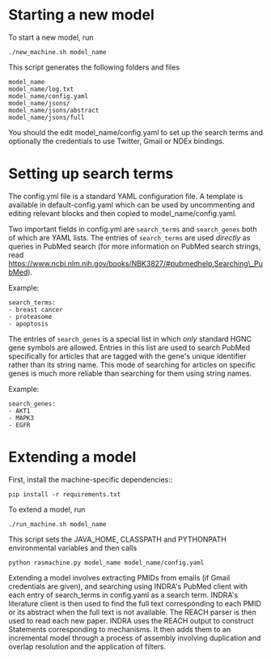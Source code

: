 Starting a new model
====================

To start a new model, run

    ./new_machine.sh model_name

This script generates the following folders and files

    model_name
    model_name/log.txt
    model_name/config.yaml
    model_name/jsons/
    model_name/jsons/abstract
    model_name/jsons/full

You should the edit model\_name/config.yaml to set up the search terms
and optionally the credentials to use Twitter, Gmail or NDEx bindings.

Setting up search terms
=======================

The config.yml file is a standard YAML configuration file. A template
is available in default-config.yaml which can be used by uncommenting
and editing relevant blocks and then copied to model\_name/config.yaml.

Two important fields in config.yml are `search_terms` and `search_genes`
both of which are YAML lists. The entries of `search_terms` are used
_directly_ as queries in PubMed search (for more information on PubMed
search strings, read https://www.ncbi.nlm.nih.gov/books/NBK3827/#pubmedhelp.Searching\_PubMed).

Example:
```
search_terms:
- breast cancer
- proteasome
- apoptosis
```

The entries of `search_genes` is a special list in which _only_ standard
HGNC gene symbols are allowed. Entries in this list are used to search
PubMed specifically for articles that are tagged with the gene's unique
identifier rather than its string name. This mode of searching for articles
on specific genes is much more reliable than searching for them using
string names.


Example:
```
search_genes:
- AKT1
- MAPK3
- EGFR
```

Extending a model
=================

First, install the machine-specific dependencies::

    pip install -r requirements.txt

To extend a model, run

    ./run_machine.sh model_name

This script sets the JAVA\_HOME, CLASSPATH and PYTHONPATH environmental
variables and then calls

    python rasmachine.py model_name model_name/config.yaml

Extending a model involves extracting PMIDs from emails (if Gmail credentials
are given), and searching using INDRA's PubMed client with each entry
of search\_terms in config.yaml as a search term.  INDRA's literature
client is then used to find the full text corresponding to each PMID
or its abstract when the full text is not available.
The REACH parser is then used to read each new paper.
INDRA uses the REACH output to construct Statements corresponding to
mechanisms. It then adds them to an incremental model through a process of
assembly involving duplication and overlap resolution and the application of
filters.

